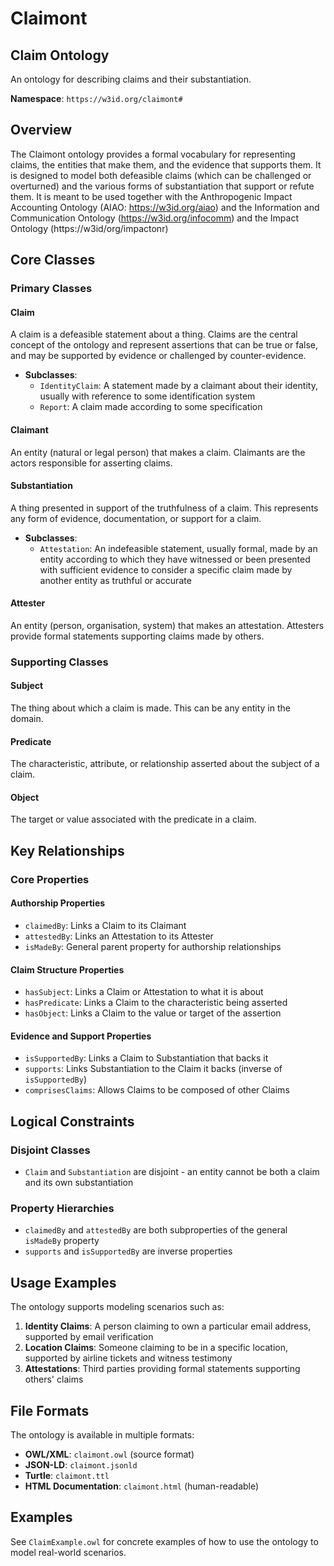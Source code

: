 # Claimont

## Claim Ontology

An ontology for describing claims and their substantiation.

**Namespace**: `https://w3id.org/claimont#`

## Overview

The Claimont ontology provides a formal vocabulary for representing claims, the entities that make them, and the evidence that supports them. It is designed to model both defeasible claims (which can be challenged or overturned) and the various forms of substantiation that support or refute them. It is meant to be used together with the Anthropogenic Impact Accounting Ontology (AIAO: https://w3id.org/aiao) and the 
Information and Communication Ontology (https://w3id.org/infocomm) and the Impact Ontology (https://w3id/org/impactonr)

## Core Classes

### Primary Classes

#### Claim

A claim is a defeasible statement about a thing. Claims are the central concept of the ontology and represent assertions that can be true or false, and may be supported by evidence or challenged by counter-evidence.

- **Subclasses**:
  - `IdentityClaim`: A statement made by a claimant about their identity, usually with reference to some identification system
  - `Report`: A claim made according to some specification

#### Claimant

An entity (natural or legal person) that makes a claim. Claimants are the actors responsible for asserting claims.

#### Substantiation

A thing presented in support of the truthfulness of a claim. This represents any form of evidence, documentation, or support for a claim.

- **Subclasses**:
  - `Attestation`: An indefeasible statement, usually formal, made by an entity according to which they have witnessed or been presented with sufficient evidence to consider a specific claim made by another entity as truthful or accurate

#### Attester

An entity (person, organisation, system) that makes an attestation. Attesters provide formal statements supporting claims made by others.

### Supporting Classes

#### Subject

The thing about which a claim is made. This can be any entity in the domain.

#### Predicate

The characteristic, attribute, or relationship asserted about the subject of a claim.

#### Object

The target or value associated with the predicate in a claim.

## Key Relationships

### Core Properties

#### Authorship Properties

- `claimedBy`: Links a Claim to its Claimant
- `attestedBy`: Links an Attestation to its Attester
- `isMadeBy`: General parent property for authorship relationships

#### Claim Structure Properties

- `hasSubject`: Links a Claim or Attestation to what it is about
- `hasPredicate`: Links a Claim to the characteristic being asserted
- `hasObject`: Links a Claim to the value or target of the assertion

#### Evidence and Support Properties

- `isSupportedBy`: Links a Claim to Substantiation that backs it
- `supports`: Links Substantiation to the Claim it backs (inverse of `isSupportedBy`)
- `comprisesClaims`: Allows Claims to be composed of other Claims

## Logical Constraints

### Disjoint Classes

- `Claim` and `Substantiation` are disjoint - an entity cannot be both a claim and its own substantiation

### Property Hierarchies

- `claimedBy` and `attestedBy` are both subproperties of the general `isMadeBy` property
- `supports` and `isSupportedBy` are inverse properties

## Usage Examples

The ontology supports modeling scenarios such as:

1. **Identity Claims**: A person claiming to own a particular email address, supported by email verification
2. **Location Claims**: Someone claiming to be in a specific location, supported by airline tickets and witness testimony
3. **Attestations**: Third parties providing formal statements supporting others' claims

## File Formats

The ontology is available in multiple formats:

- **OWL/XML**: `claimont.owl` (source format)
- **JSON-LD**: `claimont.jsonld`
- **Turtle**: `claimont.ttl`
- **HTML Documentation**: `claimont.html` (human-readable)

## Examples

See `ClaimExample.owl` for concrete examples of how to use the ontology to model real-world scenarios. 
